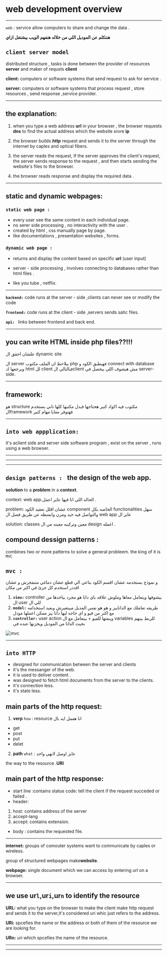  # web development overview
___
`web` : service allow computers to share and change the data .


**هنتكلم عن الموديل اللي من خلاله هنفهم الويب بيشتغل ازاي**

## `client server model `

distributed structure , tasks is done between the provider of resources **server** and maker of requsts **client**


**client:** computers or software systems that send request to ask for service .

**server:** computers or software systems that process request , store resources , send response ,service provider.
___

## the explanation:

1. when you type a web address **url** in your browser , the browser requests **dns** to find the actual address which the website srore **ip**

1. the browser builds ***http*** request and sends it to the server through the internet by caples and optical fibers.

1. the server reads the request, If the server approves the client's request, the server sends response
to the request , and then starts sending the website's files to the 
browser.

1. the browser reads response and display the required data .


____
## static and dynamic webpages:

### `static web page :`

- every user see the same content in each individual page.
- no serer side processing , no interactivity with the user .
- created by html , css manually page by page.
- like documentations , presentation websites , forms.


### `dynamic web page :`

- returns and display the content based on specific **url** (user input)

- server - side processing , involves connecting to databases rather than html files .
- like you tube , netflix.

___
  **`backend:`**
 code runs at the server - side ,clients can never see or modify the code


  **`frontend:`**
 code runs at the client - side ,servers sends satic files.
  
  **`api: `** 
  links between frontend and back end.


___

## you can write HTML inside php files??!!!
علشان احقق ال dynamic site 

 ال server  بيلاحظ ان الملف مكتوب  php فهيطبق الكود و connect with database ويرجعها ك html لل client  فبالتالي الclient مش هيشوف اللي بيحصل في server-side.

 ___
 ## framework:
 هو structure مكتوب فيه اكواد كتير هحتاجها فبدل مكتبها كلها تاني بستخدم الframework فهتوفر معايا مهام كتير

 ___
 ## `into web appplication: `
 it's aclient side and server side software program , exist on the server , runs using a web browser.

___
___
___


## `design patterns : `  the design of the web app.

**solution** to a **problem** in a **context**.

context: web app.الحاله اللي انا فيها عايز اعمل .

problem:  عشان اقلل تعقيد الكود  component الخاصه بكل  functionalities  سهل والتواصل فيه جيد ومرن وابسطه عن طريق فصل ال web app عايز ال  

solution:  classes معين وتركيبه معينه من ال  design  اعمله .


## compound dessign patterns :
combines two or more patterns to solve a general probleem. the king of it is ` MVC  `

## ` mvc : ` 
و نموذج بستخدمه عشان اقسم الكود بتاعي الي قطع عشان دماغي متنفجرش و عشان اقددر استخدم كل جزئ في اكتر من مكان 

   1. **`view:`**     controller بيشوفها ويتعامل معاها  وملوش علاقه باي داتا هو مجرد بياخدها من ال  user للي ال 
1. **`model:`**    طريقه تعاملك مع الداتابيز و هو هو نفس المديل مبيتغيرش وبعيد استخدامه مع اكتر من فيو و اي حاجه ليها داتا بيز ممكن اعملها مودل 
2. **`controller:`**  user action ويبعتها للفيو + بيتعامل مع ال variables  للربط بينهم بحيث الداتا من الموديل ويخزنها عنده في 

![mvc](https://th.bing.com/th/id/OIP.H-2tZku5hI_UC62e2ov-tgHaFQ?rs=1&pid=ImgDetMain)

___

 ## ` into HTTP `

-  designed for communication between the server and clients
- it's the messanger of the web.
- it is used to deliver content .
- was designed to fetch html documents from the server to the clients.
- it's connection less.
- it's state less.

## main parts of the http request:

1. **verp** `how` :  resource انا هعمل ايه بال 
- get
- post
- put
- delet 

2. **path** `what`  : عايز اوصل لانهي واحد 

the way to the resource .**URI** 


## main part of the http response:
-  start line :contains status code:
 tell the client if the request succeded or failed .
 - header: 
 1. host:    contains address of the server 
 1. accept-lang  
 1. accept: contains extension.
- body : contains the requested file.

___
**internet:** groups of comouter systems want to communicate by caples or wireless.

group of structured webpages make**website**.

**webpage:** single document which we can access by entering url on a browser.

___
## we use ur`l`,ur`i`,ur`n` to identify the resource
**URL:** what you type on the browser to make the client make http request and sends it to the server,it's considered uri whic just refers to the address.

**URi:** spcefies the name or the address or both of them of the resource we are looking for.

**URn:** uri which spcefies the name of the resource.
___
___


















